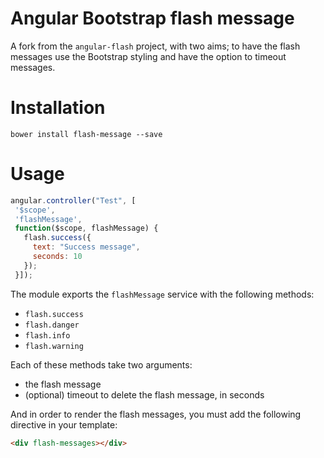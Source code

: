 # Angular Bootstrap flash message

A fork from the `angular-flash` project, with two aims; to have the flash messages use the 
Bootstrap styling and have the option to timeout messages.

# Installation

`bower install flash-message --save`

# Usage

```js
angular.controller("Test", [
 '$scope',
 'flashMessage',
 function($scope, flashMessage) {
   flash.success({
     text: "Success message",
     seconds: 10
   });
 }]);
```

The module exports the `flashMessage` service with the following methods:

 * `flash.success`
 * `flash.danger`
 * `flash.info`
 * `flash.warning`

Each of these methods take two arguments:
 
 * the flash message
 * (optional) timeout to delete the flash message, in seconds

And in order to render the flash messages, you must add the following directive in your
template:

```html
<div flash-messages></div>
```
